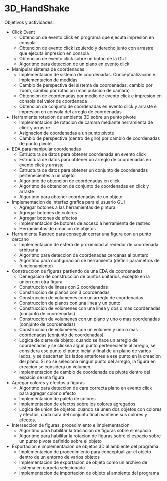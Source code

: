 # 3D_HandShake

Objetivos y actividades:
- Click Event
    - Obtencion de evento click en programa que ejecuta impresion en consola
    - Obtencion de evento click izquierdo y derecho junto con arrastre que ejecuta impresion en consola
    - Obtencion de evento click sobre un boton de la GUI
    - Algoritmo para deteccion de un plano en evento click
- Manipular sistema de coordenadas
    - Implementacion de sistema de coordenadas. Conceptualizacion e implementacion de medidas
    - Cambio de perspectiva del sistema de coordenadas; cambio por zoom, cambio por rotacion (manipulacion de camara)
    - Obtencion de coordenadas por medio de evento click e impresion en consola del valor de coordenada
    - Obtencion de conjunto de coordenadas en evento click y arraste e impresion en consola del arreglo de coordenadas
- Herramienta rotacion de ambiente 3D sobre un punto pivote
    - Implementacion de rotacion de camara mediante herramienta de click y arrastre
    - Asignacion de coordenadas a un punto pivote
    - Cambio de perspectiva (centro de giro) por cambio de coordenadas de punto pivote.
- EDA para manipular coordenadas
    - Estructura de datos para obtener coordenada en evento click
    - Estructura de datos para obtener un arreglo de coordenadas en evento click y arraste
    - Estructura de datos para obtener un conjunto de coordenadas pertenecientes a un objeto
    - Algoritmo de obtencion de coordenadas en click
    - Algoritmo de obtencion de conjunto de coordenadas en click y arraste
    - Algoritmo para obtener coordenadas de un objeto
- Implementacion de interfaz grafica para el usuario GUI
    - Agregar botones a las herramientas de pintura
    - Agregar botones de colores
    - Agregar botones de efectos
    - Implementacion de botores de acceso a herramienta de rastreo
    - Herramientas de creacion de objetos
- Herramienta Rastreo para conseguir cerrar una figura con un punto cercano
    - Implementacion de esfera de proximidad al rededor de coordenada arbitraria
    - Algoritmo para deteccion de coordenadas cercanas al puntero
    - Algoritmo para configuracion de herramienta (definir parametros de funcionamiento)
- Construccion de figuras partiendo de una EDA de coordenadas
    - Denegacion de construccion de puntos unitarios, excepto en la union con otra figura
    - Construccion de lineas con 2 coordenadas
    - Construccion de planos con 3 coordenadas
    - Construccion de volumenes con un arreglo de coordenadas
    - Construccion de planos con una linea y un punto
    - Construccion de volumenes con una linea y dos o mas coordenadas (conjunto de coordenadas)
    - Construccion de volumenes con un plano y uno o mas coordenadas (conjunto de coordenadas)
    - Construccion de volumenes con un volumen y uno o mas coordenadas (conjunto de coordenadas)
    - Logica de cierre de objeto: cuando se hace un arreglo de coordenadas y se clickea algun punto perteneciente al arreglo, se considera ese punto el punto incial y final de un plano de varios lados, y se descartan los lados anteriores a ese punto en la creacion del plano. Si no se seleciona ningun punto del arreglo, la figura en creacion se considera un volumen.
    - Implementacion de cambio de coordenada de pivote dentro del espacio de una figura
- Agregar colores y efectos a figuras
    - Algoritmo para deteccion de cara correcta plano en evento click para agregar color o efecto
    - Implementacion de paleta de colores
    - Implementacion de efectos sobre los colores agregados
    - Logica de union de objetos: cuando se unen dos objetos con colores y efectos, cada cara del conjunto final mantiene sus colores y efectos.
- Interseccion de figuras, procedimiento e implementacion
    - Algoritmo para habilitar la traslacion de figuras sobre el espacio
    - Algoritmo para habilitar la rotacion de figuras sobre el espacio sobre un punto pivote definido sobre el objeto
- Exportacion e implementacion de objetos 3D al ambiente del programa
    - Implementacion de procedimiento para conceptualizar el objeto dentro de un entorno de varios objetos
    - Implementacion de exportacion de objeto como un archivo de sistema en carpeta selecionada
    - Implementacion de importacion de objeto al ambiente del programa
